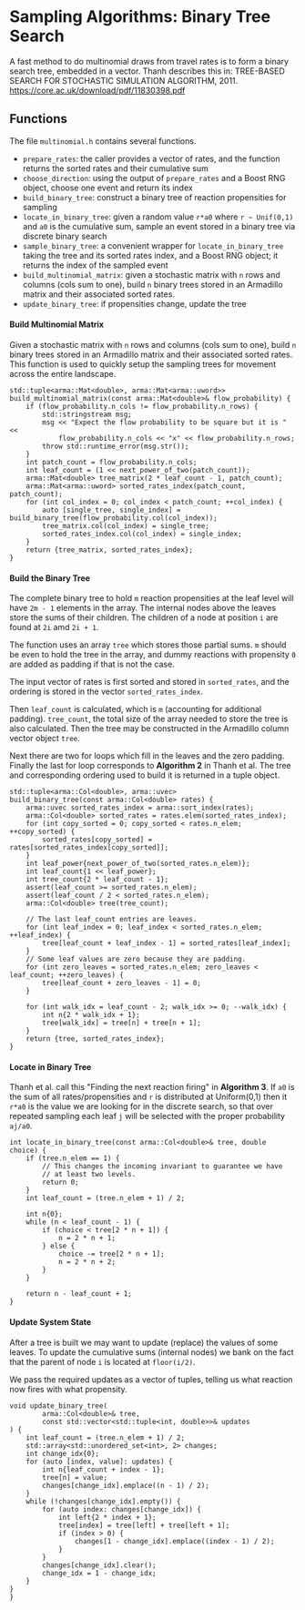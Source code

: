 # Sampling Algorithms: Binary Tree Search

A fast method to do multinomial draws from travel rates is to form a binary search tree, embedded in a vector. Thanh describes this in:
TREE-BASED SEARCH FOR STOCHASTIC SIMULATION ALGORITHM, 2011. https://core.ac.uk/download/pdf/11830398.pdf

## Functions

The file `multinomial.h` contains several functions.

  * `prepare_rates`: the caller provides a vector of rates, and the function returns the sorted rates and their cumulative sum
  * `choose_direction`: using the output of `prepare_rates` and a Boost RNG object, choose one event and return its index
  * `build_binary_tree`: construct a binary tree of reaction propensities for sampling
  * `locate_in_binary_tree`: given a random value `r*a0` where `r ~ Unif(0,1)` and `a0` is the cumulative sum, sample an event stored in a binary tree via discrete binary search
  * `sample_binary_tree`: a convenient wrapper for `locate_in_binary_tree` taking the tree and its sorted rates index, and a Boost RNG object; it returns the index of the sampled event
  * `build_multinomial_matrix`: given a stochastic matrix with `n` rows and columns (cols sum to one), build `n` binary trees stored in an Armadillo matrix and their associated sorted rates.
  * `update_binary_tree`: if propensities change, update the tree

#### Build Multinomial Matrix

Given a stochastic matrix with `n` rows and columns (cols sum to one), build `n` binary trees stored in an Armadillo matrix and their associated sorted rates. This function is used to quickly setup the sampling trees for movement across the entire landscape.

```
std::tuple<arma::Mat<double>, arma::Mat<arma::uword>>
build_multinomial_matrix(const arma::Mat<double>& flow_probability) {
    if (flow_probability.n_cols != flow_probability.n_rows) {
        std::stringstream msg;
        msg << "Expect the flow probability to be square but it is " <<
            flow_probability.n_cols << "x" << flow_probability.n_rows;
        throw std::runtime_error(msg.str());
    }
    int patch_count = flow_probability.n_cols;
    int leaf_count = (1 << next_power_of_two(patch_count));
    arma::Mat<double> tree_matrix(2 * leaf_count - 1, patch_count);
    arma::Mat<arma::uword> sorted_rates_index(patch_count, patch_count);
    for (int col_index = 0; col_index < patch_count; ++col_index) {
        auto [single_tree, single_index] = build_binary_tree(flow_probability.col(col_index));
        tree_matrix.col(col_index) = single_tree;
        sorted_rates_index.col(col_index) = single_index;
    }
    return {tree_matrix, sorted_rates_index};
}
```

#### Build the Binary Tree

The complete binary tree to hold `m` reaction propensities at the leaf level will have `2m - 1` elements in the array. The internal nodes above the leaves store the sums of their children. The children of a node at position `i` are found at `2i` amd `2i + 1`.

The function uses an array `tree` which stores those partial sums. `m` should be even to hold the tree in the array, and dummy reactions with propensity `0` are added as padding if that is not the case.

The input vector of rates is first sorted and stored in `sorted_rates`, and the ordering is stored in the vector `sorted_rates_index`.

Then `leaf_count` is calculated, which is `m` (accounting for additional padding). `tree_count`, the total size of the array needed to store the tree is also calculated. Then the tree may be constructed in the Armadillo column vector object `tree`.

Next there are two for loops which fill in the leaves and the zero padding. Finally the last for loop corresponds to **Algorithm 2** in Thanh et al. The tree and corresponding ordering used to build it is returned in a tuple object.

```
std::tuple<arma::Col<double>, arma::uvec>
build_binary_tree(const arma::Col<double> rates) {
    arma::uvec sorted_rates_index = arma::sort_index(rates);
    arma::Col<double> sorted_rates = rates.elem(sorted_rates_index);
    for (int copy_sorted = 0; copy_sorted < rates.n_elem; ++copy_sorted) {
        sorted_rates[copy_sorted] = rates[sorted_rates_index[copy_sorted]];
    }
    int leaf_power{next_power_of_two(sorted_rates.n_elem)};
    int leaf_count{1 << leaf_power};
    int tree_count{2 * leaf_count - 1};
    assert(leaf_count >= sorted_rates.n_elem);
    assert(leaf_count / 2 < sorted_rates.n_elem);
    arma::Col<double> tree(tree_count);

    // The last leaf_count entries are leaves.
    for (int leaf_index = 0; leaf_index < sorted_rates.n_elem; ++leaf_index) {
        tree[leaf_count + leaf_index - 1] = sorted_rates[leaf_index];
    }
    // Some leaf values are zero because they are padding.
    for (int zero_leaves = sorted_rates.n_elem; zero_leaves < leaf_count; ++zero_leaves) {
        tree[leaf_count + zero_leaves - 1] = 0;
    }

    for (int walk_idx = leaf_count - 2; walk_idx >= 0; --walk_idx) {
        int n{2 * walk_idx + 1};
        tree[walk_idx] = tree[n] + tree[n + 1];
    }
    return {tree, sorted_rates_index};
}
```

#### Locate in Binary Tree

Thanh et al. call this "Finding the next reaction firing" in **Algorithm 3**. If `a0` is the sum of all rates/propensities and `r` is distributed at Uniform(0,1) then it `r*a0` is the value we are looking for in the discrete search, so that over repeated sampling each leaf `j` will be selected with the proper probability `aj/a0`.

```
int locate_in_binary_tree(const arma::Col<double>& tree, double choice) {
    if (tree.n_elem == 1) {
        // This changes the incoming invariant to guarantee we have
        // at least two levels.
        return 0;
    }
    int leaf_count = (tree.n_elem + 1) / 2;

    int n{0};
    while (n < leaf_count - 1) {
        if (choice < tree[2 * n + 1]) {
            n = 2 * n + 1;
        } else {
            choice -= tree[2 * n + 1];
            n = 2 * n + 2;
        }
    }

    return n - leaf_count + 1;
}
```

#### Update System State

After a tree is built we may want to update (replace) the values of some leaves. To update the cumulative sums (internal nodes) we bank on the fact that the parent of node `i` is located at `floor(i/2)`.

We pass the required updates as a vector of tuples, telling us what reaction now fires with what propensity.

```
void update_binary_tree(
        arma::Col<double>& tree,
        const std::vector<std::tuple<int, double>>& updates
) {
    int leaf_count = (tree.n_elem + 1) / 2;
    std::array<std::unordered_set<int>, 2> changes;
    int change_idx{0};
    for (auto [index, value]: updates) {
        int n{leaf_count + index - 1};
        tree[n] = value;
        changes[change_idx].emplace((n - 1) / 2);
    }
    while (!changes[change_idx].empty()) {
        for (auto index: changes[change_idx]) {
            int left{2 * index + 1};
            tree[index] = tree[left] + tree[left + 1];
            if (index > 0) {
                changes[1 - change_idx].emplace((index - 1) / 2);
            }
        }
        changes[change_idx].clear();
        change_idx = 1 - change_idx;
    }
}
}
```
